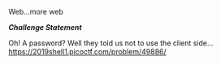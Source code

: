 Web...more web

***Challenge Statement***

Oh! A password?
Well they told us not to use the client side...
https://2019shell1.picoctf.com/problem/49886/
